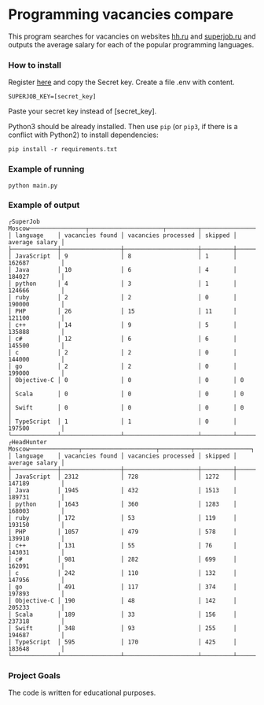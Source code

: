 # Programming vacancies compare

This program searches for vacancies on websites [hh.ru](https://hh.ru/) and [superjob.ru](https://www.superjob.ru/) and outputs the average salary for each of the popular programming languages.

### How to install

Register [here](https://api.superjob.ru/register) and copy the Secret key.
Create a file .env with content.
```
SUPERJOB_KEY=[secret_key]
```
Paste your secret key instead of [secret_key].

Python3 should be already installed. 
Then use `pip` (or `pip3`, if there is a conflict with Python2) to install dependencies:
```
pip install -r requirements.txt
```

### Example of running

```
python main.py
```

### Example of output 

```
┌SuperJob Moscow────────────────┬─────────────────────┬─────────┬────────────────┐
│ language    │ vacancies found │ vacancies processed │ skipped │ average salary │
├─────────────┼─────────────────┼─────────────────────┼─────────┼────────────────┤
│ JavaScript  │ 9               │ 8                   │ 1       │ 162687         │
│ Java        │ 10              │ 6                   │ 4       │ 184027         │
│ python      │ 4               │ 3                   │ 1       │ 124666         │
│ ruby        │ 2               │ 2                   │ 0       │ 190000         │
│ PHP         │ 26              │ 15                  │ 11      │ 121100         │
│ c++         │ 14              │ 9                   │ 5       │ 135888         │
│ c#          │ 12              │ 6                   │ 6       │ 145500         │
│ c           │ 2               │ 2                   │ 0       │ 144000         │
│ go          │ 2               │ 2                   │ 0       │ 199000         │
│ Objective-C │ 0               │ 0                   │ 0       │ 0              │
│ Scala       │ 0               │ 0                   │ 0       │ 0              │
│ Swift       │ 0               │ 0                   │ 0       │ 0              │
│ TypeScript  │ 1               │ 1                   │ 0       │ 197500         │
└─────────────┴─────────────────┴─────────────────────┴─────────┴────────────────┘
┌HeadHunter Moscow──────────────┬─────────────────────┬─────────┬────────────────┐
│ language    │ vacancies found │ vacancies processed │ skipped │ average salary │
├─────────────┼─────────────────┼─────────────────────┼─────────┼────────────────┤
│ JavaScript  │ 2312            │ 728                 │ 1272    │ 147189         │
│ Java        │ 1945            │ 432                 │ 1513    │ 189731         │
│ python      │ 1643            │ 360                 │ 1283    │ 168003         │
│ ruby        │ 172             │ 53                  │ 119     │ 193150         │
│ PHP         │ 1057            │ 479                 │ 578     │ 139910         │
│ c++         │ 131             │ 55                  │ 76      │ 143031         │
│ c#          │ 981             │ 282                 │ 699     │ 162091         │
│ c           │ 242             │ 110                 │ 132     │ 147956         │
│ go          │ 491             │ 117                 │ 374     │ 197893         │
│ Objective-C │ 190             │ 48                  │ 142     │ 205233         │
│ Scala       │ 189             │ 33                  │ 156     │ 237318         │
│ Swift       │ 348             │ 93                  │ 255     │ 194687         │
│ TypeScript  │ 595             │ 170                 │ 425     │ 183648         │
└─────────────┴─────────────────┴─────────────────────┴─────────┴────────────────┘
```

### Project Goals

The code is written for educational purposes.

